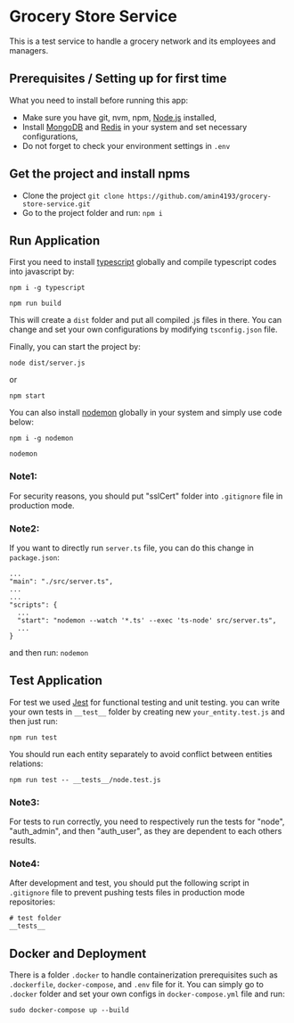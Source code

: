 # Grocery Store Service
This is a test service to handle a grocery network and its employees and managers.

## Prerequisites / Setting up for first time
What you need to install before running this app:
- Make sure you have git, nvm, npm, [Node.js](https://nodejs.org/en/download) installed,
- Install [MongoDB](https://docs.mongodb.com/manual/installation) and [Redis](https://redis.io/download) in your system and set necessary configurations,
- Do not forget to check your environment settings in `.env`

## Get the project and install npms
- Clone the project `git clone https://github.com/amin4193/grocery-store-service.git`
- Go to the project folder and run: `npm i`

## Run Application
First you need to install [typescript](https://www.npmjs.com/package/typescript) globally and compile typescript codes into javascript by:

```
npm i -g typescript

npm run build
```

This will create a `dist` folder and put all compiled .js files in there. You can change and set your own configurations by modifying `tsconfig.json` file.

Finally, you can start the project by:

```
node dist/server.js
```

or

```
npm start
```

You can also install [nodemon](https://www.npmjs.com/package/nodemon) globally in your system and simply use code below:

```
npm i -g nodemon

nodemon
```

### Note1:
For security reasons, you should put "sslCert" folder into `.gitignore` file in production mode.

### Note2:
If you want to directly run `server.ts` file, you can do this change in `package.json`:

```
...
"main": "./src/server.ts",
...
...
"scripts": {
  ...
  "start": "nodemon --watch '*.ts' --exec 'ts-node' src/server.ts",
  ...
}
```

and then run: `nodemon`

## Test Application
For test we used [Jest](https://jestjs.io/docs/getting-started) for functional testing and unit testing. you can write your own tests in `__test__` folder by creating new `your_entity.test.js` and then just run:

```
npm run test
```

You should run each entity separately to avoid conflict between entities relations:
```
npm run test -- __tests__/node.test.js
```

### Note3:
For tests to run correctly, you need to respectively run the tests for "node", "auth_admin", and then "auth_user", as they are dependent to each others results.

### Note4:
After development and test, you should put the following script in `.gitignore` file to prevent pushing tests files in production mode repositories:

```
# test folder
__tests__
```

## Docker and Deployment
There is a folder `.docker` to handle containerization prerequisites such as `.dockerfile`, `docker-compose`, and `.env` file for it. You can simply go to `.docker` folder and set your own configs in `docker-compose.yml` file and run:

```
sudo docker-compose up --build
```
